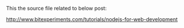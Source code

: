 This the source file related to below post:

http://www.bitexperiments.com/tutorials/nodejs-for-web-development

